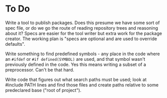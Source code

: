 # To Do

Write a tool to publish packages. Does this presume we have some sort of spec file, or do we go
the route of reading repository trees and reasoning about it? Specs are easier for the tool
writer but extra work for the package creator. The working plan is "specs are optional and are
used to override defaults".

Write something to find predefined symbols - any place in the code where an `#ifdef` or
`#if defined(SYMBOL)` are used, and that symbol wasn't previously defined in the code. Yes this
means writing a subset of a preprocessor. Can't be that hard.

Write code that figures out what search paths must be used; look at #include PATH lines and find
those files and create paths relative to some predeclared base ("root of project").
